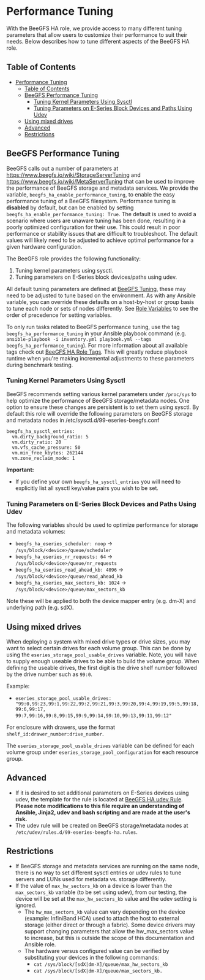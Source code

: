 <a name="performance-tuning"></a>
# Performance Tuning

With the BeeGFS HA role, we provide access to many different tuning parameters that allow users to customize their 
performance to suit their needs. Below describes how to tune different aspects of the BeeGFS HA role.


<a name="table-of-contents"></a>
## Table of Contents

- [Performance Tuning](#performance-tuning)
  - [Table of Contents](#table-of-contents)
  - [BeeGFS Performance Tuning](#beegfs-performance-tuning)
    - [Tuning Kernel Parameters Using Sysctl](#tuning-kernel-parameters-using-sysctl)
    - [Tuning Parameters on E-Series Block Devices and Paths Using Udev](#tuning-parameters-on-e-series-block-devices-and-paths-using-udev)
  - [Using mixed drives](#using-mixed-drives)
  - [Advanced](#advanced)
  - [Restrictions](#restrictions)


<a name="beegfs-performance-tuning"></a>
## BeeGFS Performance Tuning

BeeGFS calls out a number of parameters at https://www.beegfs.io/wiki/StorageServerTuning and 
https://www.beegfs.io/wiki/MetaServerTuning that can be used to improve the performance of BeeGFS storage and metadata
services. We provide the variable, `beegfs_ha_enable_performance_tuning`, to enable the easy performance tuning of a 
BeeGFS filesystem. Performance tuning is **disabled** by default, but can be enabled by setting 
`beegfs_ha_enable_performance_tuning: True`. The default is used to avoid a scenario where users are unaware tuning has
been done, resulting in a poorly optimized configuration for their use. This could result in poor performance or
stability issues that are difficult to troubleshoot. The default values will likely need to be adjusted to achieve
optimal performance for a given hardware configuration.

The BeeGFS role provides the following functionality:

1) Tuning kernel parameters using sysctl.
2) Tuning parameters on E-Series block devices/paths using udev.

All default tuning parameters are defined at [BeeGFS Tuning](/roles/beegfs_ha_7_4/defaults/main.yml), these may need to
be adjusted to tune based on the environment. As with any Ansible variable, you can override these defaults on a
host-by-host or group basis to tune each node or sets of nodes differently. See [Role Variables](role_variables.md) to
see the order of precedence for setting variables.

To only run tasks related to BeeGFS performance tuning, use the tag `beegfs_ha_performance_tuning` in your Ansible
playbook command (e.g. `ansible-playbook -i inventory.yml playbook.yml --tags beegfs_ha_performance_tuning`). For more
information about all available tags check out [BeeGFS HA Role Tags](role_tags.md). This will greatly reduce playbook
runtime when you're making incremental adjustments to these parameters during benchmark testing.


<a name="tuning-kernel-parameters-using-sysctl"></a>
### Tuning Kernel Parameters Using Sysctl

BeeGFS recommends setting various kernel parameters under `/proc/sys` to help optimize the performance of BeeGFS
storage/metadata nodes. One option to ensure these changes are persistent is to set them using sysctl. By default this
role will override the following parameters on BeeGFS storage and metadata nodes in /etc/sysctl.d/99-eseries-beegfs.conf

    beegfs_ha_sysctl_entries:
      vm.dirty_background_ratio: 5
      vm.dirty_ratio: 20
      vm.vfs_cache_pressure: 50
      vm.min_free_kbytes: 262144
      vm.zone_reclaim_mode: 1

**Important:**
- If you define your own `beegfs_ha_sysctl_entries` you will need to explicitly list all sysctl key/value pairs you wish
to be set.


<a name="tuning-parameters-on-eseries-block-devicespaths-using-udev"></a>
### Tuning Parameters on E-Series Block Devices and Paths Using Udev

The following variables should be used to optimize performance for storage and metadata volumes:

- `beegfs_ha_eseries_scheduler: noop` -> `/sys/block/<device>/queue/scheduler`
- `beegfs_ha_eseries_nr_requests: 64` -> `/sys/block/<device>/queue/nr_requests`
- `beegfs_ha_eseries_read_ahead_kb: 4096` -> `/sys/block/<device>/queue/read_ahead_kb`
- `beegfs_ha_eseries_max_sectors_kb: 1024` -> `/sys/block/<device>/queue/max_sectors_kb`

Note these will be applied to both the device mapper entry (e.g. dm-X) and underlying path (e.g. sdX).


<a name="using-mixed-drives"></a>
## Using mixed drives

When deploying a system with mixed drive types or drive sizes, you may want to select certain drives for each volume
group. This can be done by using the `eseries_storage_pool_usable_drives` variable. Note, you will have to supply 
enough useable drives to be able to build the volume group. When defining the useable drives, the first digit is the 
drive shelf number followed by the drive number such as `99:0`. 

Example:
- `eseries_storage_pool_usable_drives: "99:0,99:23,99:1,99:22,99:2,99:21,99:3,99:20,99:4,99:19,99:5,99:18,99:6,99:17,`
`99:7,99:16,99:8,99:15,99:9,99:14,99:10,99:13,99:11,99:12"`

For enclosure with drawers, use the format `shelf_id:drawer_number:drive_number`.

The `eseries_storage_pool_usable_drives` variable can be defined for each volume group under 
`eseries_storage_pool_configuration` for each resource group.


<a name="advanced"></a>
## Advanced

- If it is desired to set additional parameters on E-Series devices using udev, the template for the rule is located at
[BeeGFS HA udev Rule](../templates/common/eseries_beegfs_ha_udev_rule.j2). **Please note modifications to this file
require an understanding of Ansible, Jinja2, udev and bash scripting and are made at the user's risk.**
- The udev rule will be created on BeeGFS storage/metadata nodes at `/etc/udev/rules.d/99-eseries-beegfs-ha.rules`.


<a name="restrictions"></a>
## Restrictions

- If BeeGFS storage and metadata services are running on the same node, there is no way to set different sysctl entries 
or udev rules to tune servers and LUNs used for metadata vs. storage differently.
- If the value of `max_hw_sectors_kb` on a device is lower than the `max_sectors_kb` variable (to be set using udev),
from our testing, the device will be set at the `max_hw_sectors_kb` value and the udev setting is ignored.
  - The `hw_max_sectors_kb` value can vary depending on the device (example: InfiniBand HCA) used to attach the host to
  external storage (either direct or through a fabric). Some device drivers may support changing parameters that allow 
  the hw_max_sectors value to increase, but this is outside the scope of this documentation and Ansible role.
  - The hardware versus configured value can be verified by substituting your devices in the following commands:
    - `cat /sys/block/[sdX|dm-X]/queue/max_hw_sectors_kb`
    - `cat /sys/block/[sdX|dm-X]/queue/max_sectors_kb.`
